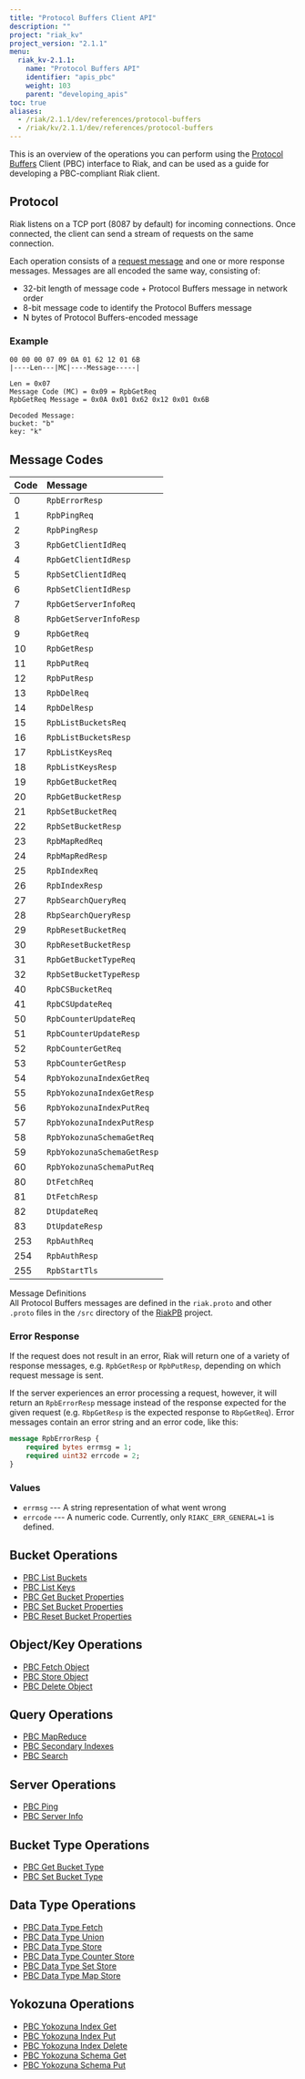 ```yaml
---
title: "Protocol Buffers Client API"
description: ""
project: "riak_kv"
project_version: "2.1.1"
menu:
  riak_kv-2.1.1:
    name: "Protocol Buffers API"
    identifier: "apis_pbc"
    weight: 103
    parent: "developing_apis"
toc: true
aliases:
  - /riak/2.1.1/dev/references/protocol-buffers
  - /riak/kv/2.1.1/dev/references/protocol-buffers
---
```


This is an overview of the operations you can perform using the
[Protocol Buffers](https://code.google.com/p/protobuf/) Client (PBC)
interface to Riak, and can be used as a guide for developing a
PBC-compliant Riak client.

## Protocol

Riak listens on a TCP port (8087 by default) for incoming connections.
Once connected, the client can send a stream of requests on the same
connection.

Each operation consists of a [request message](https://developers.google.com/protocol-buffers/docs/encoding) and one or more response messages. Messages are all encoded the same way, consisting of:

* 32-bit length of message code + Protocol Buffers message in network
  order
* 8-bit message code to identify the Protocol Buffers message
* N bytes of Protocol Buffers-encoded message

### Example

```
00 00 00 07 09 0A 01 62 12 01 6B
|----Len---|MC|----Message-----|

Len = 0x07
Message Code (MC) = 0x09 = RpbGetReq
RpbGetReq Message = 0x0A 0x01 0x62 0x12 0x01 0x6B

Decoded Message:
bucket: "b"
key: "k"
```

## Message Codes

Code | Message |
:----|:--------|
0 | `RpbErrorResp` |
1 | `RpbPingReq` |
2 | `RpbPingResp` |
3 | `RpbGetClientIdReq` |
4 | `RpbGetClientIdResp` |
5 | `RpbSetClientIdReq` |
6 | `RpbSetClientIdResp` |
7 | `RpbGetServerInfoReq` |
8 | `RpbGetServerInfoResp` |
9 | `RpbGetReq` |
10 | `RpbGetResp` |
11 | `RpbPutReq` |
12 | `RpbPutResp` |
13 | `RpbDelReq` |
14 | `RpbDelResp` |
15 | `RpbListBucketsReq` |
16 | `RpbListBucketsResp` |
17 | `RpbListKeysReq` |
18 | `RpbListKeysResp` |
19 | `RpbGetBucketReq` |
20 | `RpbGetBucketResp` |
21 | `RpbSetBucketReq` |
22 | `RpbSetBucketResp` |
23 | `RpbMapRedReq` |
24 | `RpbMapRedResp` |
25 | `RpbIndexReq` |
26 | `RpbIndexResp` |
27 | `RpbSearchQueryReq` |
28 | `RbpSearchQueryResp` |
29 | `RpbResetBucketReq` |
30 | `RpbResetBucketResp` |
31 | `RpbGetBucketTypeReq` |
32 | `RpbSetBucketTypeResp` |
40 | `RpbCSBucketReq` |
41 | `RpbCSUpdateReq` |
50 | `RpbCounterUpdateReq` |
51 | `RpbCounterUpdateResp` |
52 | `RpbCounterGetReq` |
53 | `RpbCounterGetResp` |
54 | `RpbYokozunaIndexGetReq` |
55 | `RpbYokozunaIndexGetResp` |
56 | `RpbYokozunaIndexPutReq` |
57 | `RpbYokozunaIndexPutResp` |
58 | `RpbYokozunaSchemaGetReq` |
59 | `RpbYokozunaSchemaGetResp` |
60 | `RpbYokozunaSchemaPutReq` |
80 | `DtFetchReq` |
81 | `DtFetchResp` |
82 | `DtUpdateReq` |
83 | `DtUpdateResp` |
253 | `RpbAuthReq` |
254 | `RpbAuthResp` |
255 | `RpbStartTls` |

<div class="info">
<div class="title">Message Definitions</div>
All Protocol Buffers messages are defined in the <code>riak.proto</code>
and other <code>.proto</code> files in the <code>/src</code> directory
of the <a href="https://github.com/basho/riak_pb">RiakPB</a> project.
</div>

### Error Response

If the request does not result in an error, Riak will return one of a
variety of response messages, e.g. `RpbGetResp` or `RpbPutResp`,
depending on which request message is sent.

If the server experiences an error processing a request, however, it
will return an `RpbErrorResp` message instead of the response expected
for the given request (e.g. `RbpGetResp` is the expected response to
`RbpGetReq`). Error messages contain an error string and an error code,
like this:

```protobuf
message RpbErrorResp {
    required bytes errmsg = 1;
    required uint32 errcode = 2;
}
```

### Values

* `errmsg` --- A string representation of what went wrong
* `errcode` --- A numeric code. Currently, only `RIAKC_ERR_GENERAL=1`
  is defined.

## Bucket Operations

* [PBC List Buckets](/riak/kv/2.1.1/developing/api/protocol-buffers/list-buckets)
* [PBC List Keys](/riak/kv/2.1.1/developing/api/protocol-buffers/list-keys)
* [PBC Get Bucket Properties](/riak/kv/2.1.1/developing/api/protocol-buffers/get-bucket-props)
* [PBC Set Bucket Properties](/riak/kv/2.1.1/developing/api/protocol-buffers/set-bucket-props)
* [PBC Reset Bucket Properties](/riak/kv/2.1.1/developing/api/protocol-buffers/reset-bucket-props)

## Object/Key Operations

* [PBC Fetch Object](/riak/kv/2.1.1/developing/api/protocol-buffers/fetch-object)
* [PBC Store Object](/riak/kv/2.1.1/developing/api/protocol-buffers/store-object)
* [PBC Delete Object](/riak/kv/2.1.1/developing/api/protocol-buffers/delete-object)

## Query Operations

* [PBC MapReduce](/riak/kv/2.1.1/developing/api/protocol-buffers/mapreduce)
* [PBC Secondary Indexes](/riak/kv/2.1.1/developing/api/protocol-buffers/secondary-indexes)
* [PBC Search](/riak/kv/2.1.1/developing/api/protocol-buffers/search)

## Server Operations

* [PBC Ping](/riak/kv/2.1.1/developing/api/protocol-buffers/ping)
* [PBC Server Info](/riak/kv/2.1.1/developing/api/protocol-buffers/server-info)

## Bucket Type Operations

* [PBC Get Bucket Type](/riak/kv/2.1.1/developing/api/protocol-buffers/get-bucket-type)
* [PBC Set Bucket Type](/riak/kv/2.1.1/developing/api/protocol-buffers/set-bucket-type)

## Data Type Operations

* [PBC Data Type Fetch](/riak/kv/2.1.1/developing/api/protocol-buffers/dt-fetch)
* [PBC Data Type Union](/riak/kv/2.1.1/developing/api/protocol-buffers/dt-union)
* [PBC Data Type Store](/riak/kv/2.1.1/developing/api/protocol-buffers/dt-store)
* [PBC Data Type Counter Store](/riak/kv/2.1.1/developing/api/protocol-buffers/dt-counter-store)
* [PBC Data Type Set Store](/riak/kv/2.1.1/developing/api/protocol-buffers/dt-set-store)
* [PBC Data Type Map Store](/riak/kv/2.1.1/developing/api/protocol-buffers/dt-map-store)

## Yokozuna Operations

* [PBC Yokozuna Index Get](/riak/kv/2.1.1/developing/api/protocol-buffers/yz-index-get)
* [PBC Yokozuna Index Put](/riak/kv/2.1.1/developing/api/protocol-buffers/yz-index-put)
* [PBC Yokozuna Index Delete](/riak/kv/2.1.1/developing/api/protocol-buffers/yz-index-delete)
* [PBC Yokozuna Schema Get](/riak/kv/2.1.1/developing/api/protocol-buffers/yz-schema-get)
* [PBC Yokozuna Schema Put](/riak/kv/2.1.1/developing/api/protocol-buffers/yz-schema-put)
